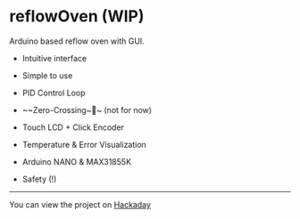 # reflowOven (WIP)

Arduino based reflow oven with GUI. 

- Intuitive interface

- Simple to use

- PID Control Loop

- ~~Zero-Crossing~~ (not for now)

- Touch LCD + Click Encoder

- Temperature & Error Visualization

- Arduino NANO & MAX31855K

- Safety (!)



---


You can view the project on [Hackaday](https://hackaday.io/project/11858-reflow-oven "Project on Hackaday")

